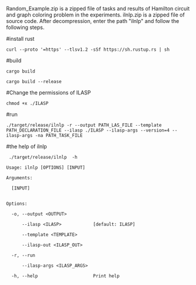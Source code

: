 Random_Example.zip is a zipped file of tasks and results of Hamilton circuit and graph coloring problem in the experiments.
ilnlp.zip is a zipped file of source code. After decompression, enter the path "ilnlp" and follow the following steps.

#install rust
```
curl --proto '=https' --tlsv1.2 -sSf https://sh.rustup.rs | sh
```

#build
```
cargo build

cargo build --release
```

#Change the permissions of ILASP
```
chmod +x ./ILASP
```

#run
```
./target/release/ilnlp -r --output PATH_LAS_FILE --template PATH_DECLARATION_FILE --ilasp ./ILASP --ilasp-args --version=4 --ilasp-args -na PATH_TASK_FILE
```
#the help of ilnlp
```
 ./target/release/ilnlp  -h
```
```
Usage: ilnlp [OPTIONS] [INPUT]

Arguments:

  [INPUT]  


Options:

  -o, --output <OUTPUT>       
  
      --ilasp <ILASP>            [default: ILASP]
      
      --template <TEMPLATE>      
      
      --ilasp-out <ILASP_OUT>    
      
  -r, --run                      
  
      --ilasp-args <ILASP_ARGS>  
      
  -h, --help                     Print help
```
